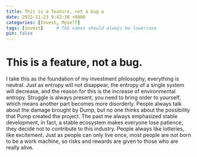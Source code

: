 ```yaml
---
title: This is a feature, not a bug a
date: 2022-11-23 9:42:38 +0800
categories: [Invest, Myself]
tags: [invest]     # TAG names should always be lowercase
pin: false
---
```


# This is a feature, not a bug.
<object data="{{ site.url }}{{ site.baseurl }}/_posts/test.pdf" width="1000" height="1000" type="application/pdf"></object>

I take this as the foundation of my investment philosophy, everything is neutral.
Just as entropy will not disappear, the entropy of a single system will decrease, and the reason for this is the increase of environmental entropy. 
Struggle is always present, you need to bring order to yourself, which means another part becomes more disorderly. People always talk about the damage brought by Dump, but no one thinks about the possibility that Pump created the project. 
The past me always emphasized stable development, in fact, a stable ecosystem makes everyone lose patience, they decide not to contribute to this industry. 
People always like lotteries, like excitement. Just as people can only live once, most people are not born to be a work machine, so risks and rewards are given to those who are really alive.